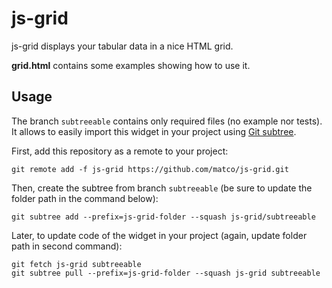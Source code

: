 # js-grid
js-grid displays your tabular data in a nice HTML grid.

**grid.html** contains some examples showing how to use it.

## Usage
The branch ```subtreeable``` contains only required files (no example nor tests). It allows to easily import this widget in your project using [Git subtree](https://git-scm.com/book/en/v1/Git-Tools-Subtree-Merging).

First, add this repository as a remote to your project:
```
git remote add -f js-grid https://github.com/matco/js-grid.git
```
Then, create the subtree from branch ```subtreeable``` (be sure to update the folder path in the command below):
```
git subtree add --prefix=js-grid-folder --squash js-grid/subtreeable
```

Later, to update code of the widget in your project (again, update folder path in second command):
```
git fetch js-grid subtreeable
git subtree pull --prefix=js-grid-folder --squash js-grid subtreeable
```
